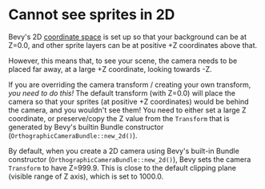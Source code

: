 # Cannot see sprites in 2D

Bevy's 2D [coordinate space](../features/transforms.md) is set up so that your
background can be at Z=0.0, and other sprite layers can be at positive +Z
coordinates above that.

However, this means that, to see your scene, the camera needs to be placed far
away, at a large +Z coordinate, looking towards -Z.

If you are overriding the camera transform / creating your own transform, *you
need to do this!* The default transform (with Z=0.0) will place the camera so
that your sprites (at positive +Z coordinates) would be behind the camera, and
you wouldn't see them! You need to either set a large Z coordinate, or
preserve/copy the Z value from the `Transform` that is generated by Bevy's
builtin Bundle constructor (`OrthographicCameraBundle::new_2d()`).

By default, when you create a 2D camera using Bevy's built-in Bundle constructor
(`OrthographicCameraBundle::new_2d()`), Bevy sets the camera `Transform` to have
Z=999.9. This is close to the default clipping plane (visible range of Z axis),
which is set to 1000.0.

